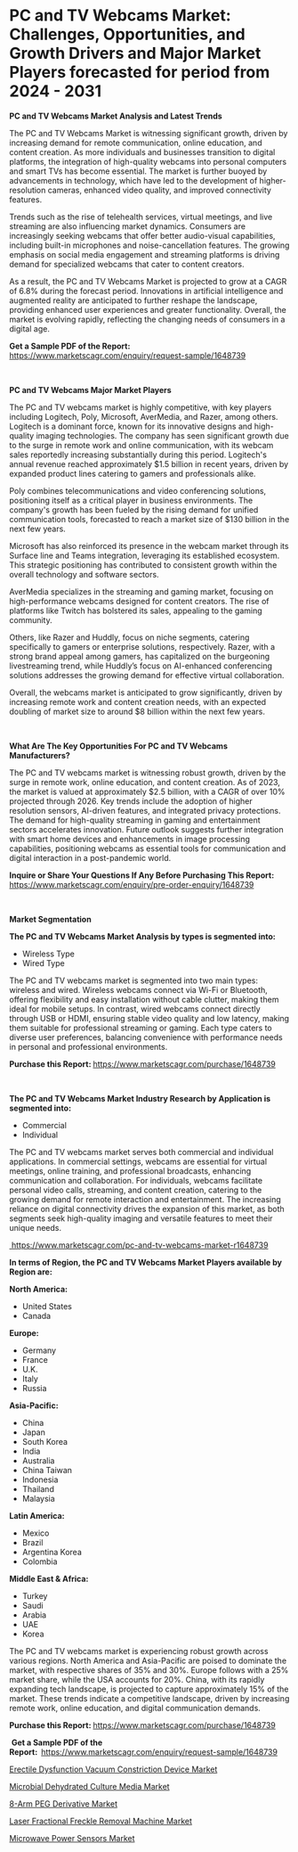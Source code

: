 <p><h1>PC and TV Webcams Market: Challenges, Opportunities, and Growth Drivers and Major Market Players forecasted for period from 2024 - 2031</h1></p><p><strong>PC and TV Webcams Market Analysis and Latest Trends</strong></p>
<p><p>The PC and TV Webcams Market is witnessing significant growth, driven by increasing demand for remote communication, online education, and content creation. As more individuals and businesses transition to digital platforms, the integration of high-quality webcams into personal computers and smart TVs has become essential. The market is further buoyed by advancements in technology, which have led to the development of higher-resolution cameras, enhanced video quality, and improved connectivity features.</p><p>Trends such as the rise of telehealth services, virtual meetings, and live streaming are also influencing market dynamics. Consumers are increasingly seeking webcams that offer better audio-visual capabilities, including built-in microphones and noise-cancellation features. The growing emphasis on social media engagement and streaming platforms is driving demand for specialized webcams that cater to content creators.</p><p>As a result, the PC and TV Webcams Market is projected to grow at a CAGR of 6.8% during the forecast period. Innovations in artificial intelligence and augmented reality are anticipated to further reshape the landscape, providing enhanced user experiences and greater functionality. Overall, the market is evolving rapidly, reflecting the changing needs of consumers in a digital age.</p></p>
<p><strong>Get a Sample PDF of the Report:&nbsp;</strong> <a href="https://www.marketscagr.com/enquiry/request-sample/1648739?utm_campaign=1126&utm_medium=2&utm_source=Github&utm_content=ia&utm_term=15102024&utm_id=pc-and-tv-webcams">https://www.marketscagr.com/enquiry/request-sample/1648739</a></p>
<p>&nbsp;</p>
<p><strong>PC and TV Webcams Major Market Players</strong></p>
<p><p>The PC and TV webcams market is highly competitive, with key players including Logitech, Poly, Microsoft, AverMedia, and Razer, among others. Logitech is a dominant force, known for its innovative designs and high-quality imaging technologies. The company has seen significant growth due to the surge in remote work and online communication, with its webcam sales reportedly increasing substantially during this period. Logitech's annual revenue reached approximately $1.5 billion in recent years, driven by expanded product lines catering to gamers and professionals alike.</p><p>Poly combines telecommunications and video conferencing solutions, positioning itself as a critical player in business environments. The company's growth has been fueled by the rising demand for unified communication tools, forecasted to reach a market size of $130 billion in the next few years.</p><p>Microsoft has also reinforced its presence in the webcam market through its Surface line and Teams integration, leveraging its established ecosystem. This strategic positioning has contributed to consistent growth within the overall technology and software sectors.</p><p>AverMedia specializes in the streaming and gaming market, focusing on high-performance webcams designed for content creators. The rise of platforms like Twitch has bolstered its sales, appealing to the gaming community.</p><p>Others, like Razer and Huddly, focus on niche segments, catering specifically to gamers or enterprise solutions, respectively. Razer, with a strong brand appeal among gamers, has capitalized on the burgeoning livestreaming trend, while Huddly’s focus on AI-enhanced conferencing solutions addresses the growing demand for effective virtual collaboration.</p><p>Overall, the webcams market is anticipated to grow significantly, driven by increasing remote work and content creation needs, with an expected doubling of market size to around $8 billion within the next few years.</p></p>
<p>&nbsp;</p>
<p><strong>What Are The Key Opportunities For PC and TV Webcams Manufacturers?</strong></p>
<p><p>The PC and TV webcams market is witnessing robust growth, driven by the surge in remote work, online education, and content creation. As of 2023, the market is valued at approximately $2.5 billion, with a CAGR of over 10% projected through 2026. Key trends include the adoption of higher resolution sensors, AI-driven features, and integrated privacy protections. The demand for high-quality streaming in gaming and entertainment sectors accelerates innovation. Future outlook suggests further integration with smart home devices and enhancements in image processing capabilities, positioning webcams as essential tools for communication and digital interaction in a post-pandemic world.</p></p>
<p><strong>Inquire or Share Your Questions If Any Before Purchasing This Report:</strong> <a href="https://www.marketscagr.com/enquiry/pre-order-enquiry/1648739?utm_campaign=1126&utm_medium=2&utm_source=Github&utm_content=ia&utm_term=15102024&utm_id=pc-and-tv-webcams">https://www.marketscagr.com/enquiry/pre-order-enquiry/1648739</a></p>
<p>&nbsp;</p>
<p><strong>Market Segmentation</strong></p>
<p><strong>The PC and TV Webcams Market Analysis by types is segmented into:</strong></p>
<p><ul><li>Wireless Type</li><li>Wired Type</li></ul></p>
<p><p>The PC and TV webcams market is segmented into two main types: wireless and wired. Wireless webcams connect via Wi-Fi or Bluetooth, offering flexibility and easy installation without cable clutter, making them ideal for mobile setups. In contrast, wired webcams connect directly through USB or HDMI, ensuring stable video quality and low latency, making them suitable for professional streaming or gaming. Each type caters to diverse user preferences, balancing convenience with performance needs in personal and professional environments.</p></p>
<p><strong>Purchase this Report:&nbsp;</strong><a href="https://www.marketscagr.com/purchase/1648739?utm_campaign=1126&utm_medium=2&utm_source=Github&utm_content=ia&utm_term=15102024&utm_id=pc-and-tv-webcams">https://www.marketscagr.com/purchase/1648739</a></p>
<p>&nbsp;</p>
<p><strong>The PC and TV Webcams Market Industry Research by Application is segmented into:</strong></p>
<p><ul><li>Commercial</li><li>Individual</li></ul></p>
<p><p>The PC and TV webcams market serves both commercial and individual applications. In commercial settings, webcams are essential for virtual meetings, online training, and professional broadcasts, enhancing communication and collaboration. For individuals, webcams facilitate personal video calls, streaming, and content creation, catering to the growing demand for remote interaction and entertainment. The increasing reliance on digital connectivity drives the expansion of this market, as both segments seek high-quality imaging and versatile features to meet their unique needs.</p></p>
<p><a href="https://www.marketscagr.com/pc-and-tv-webcams-market-r1648739?utm_campaign=1126&utm_medium=2&utm_source=Github&utm_content=ia&utm_term=15102024&utm_id=pc-and-tv-webcams">&nbsp;https://www.marketscagr.com/pc-and-tv-webcams-market-r1648739</a></p>
<p><strong>In terms of Region, the PC and TV Webcams Market Players available by Region are:</strong></p>
<p>
    <p> <strong> North America: </strong>
        <ul>
            <li>United States</li>
            <li>Canada</li>
        </ul>
        </p> 
    <p> <strong> Europe: </strong>
        <ul>
            <li>Germany</li>
            <li>France</li>
            <li>U.K.</li>
            <li>Italy</li>
            <li>Russia</li>
        </ul>
        </p> 
    <p> <strong> Asia-Pacific: </strong>
        <ul>
            <li>China</li>
            <li>Japan</li>
            <li>South Korea</li>
            <li>India</li>
            <li>Australia</li>
            <li>China Taiwan</li>
            <li>Indonesia</li>
            <li>Thailand</li>
            <li>Malaysia</li>
        </ul>
        </p> 
    <p> <strong> Latin America: </strong>
        <ul>
            <li>Mexico</li>
            <li>Brazil</li>
            <li>Argentina Korea</li>
            <li>Colombia</li>
        </ul>
        </p> 
    <p> <strong> Middle East & Africa: </strong>
        <ul>
            <li>Turkey</li>
            <li>Saudi</li>
            <li>Arabia</li>
            <li>UAE</li>
            <li>Korea</li>
        </ul>
    </p>
    </p>
<p><p>The PC and TV webcams market is experiencing robust growth across various regions. North America and Asia-Pacific are poised to dominate the market, with respective shares of 35% and 30%. Europe follows with a 25% market share, while the USA accounts for 20%. China, with its rapidly expanding tech landscape, is projected to capture approximately 15% of the market. These trends indicate a competitive landscape, driven by increasing remote work, online education, and digital communication demands.</p></p>
<p><strong>Purchase this Report: </strong><a href="https://www.marketscagr.com/purchase/1648739?utm_campaign=1126&utm_medium=2&utm_source=Github&utm_content=ia&utm_term=15102024&utm_id=pc-and-tv-webcams">https://www.marketscagr.com/purchase/1648739</a></p>
<p>&nbsp;<strong>Get a Sample PDF of the Report:&nbsp;&nbsp;</strong><a href="https://www.marketscagr.com/enquiry/request-sample/1648739?utm_campaign=1126&utm_medium=2&utm_source=Github&utm_content=ia&utm_term=15102024&utm_id=pc-and-tv-webcams">https://www.marketscagr.com/enquiry/request-sample/1648739</a></p>
<p><strong></strong></p>
<p><p><a href="https://github.com/pzutterh2/Market-Research-Report-List-1/blob/main/erectile-dysfunction-vacuum-constriction-device-market.md?utm_campaign=1126&utm_medium=2&utm_source=Github&utm_content=ia&utm_term=15102024&utm_id=pc-and-tv-webcams">Erectile Dysfunction Vacuum Constriction Device Market</a></p><p><a href="https://www.linkedin.com/pulse/microbial-dehydrated-culture-media-market-evolution-regional-oalff?utm_campaign=1126&utm_medium=2&utm_source=Github&utm_content=ia&utm_term=15102024&utm_id=pc-and-tv-webcams">Microbial Dehydrated Culture Media Market</a></p><p><a href="https://www.linkedin.com/pulse/8-arm-peg-derivative-market-investigation-industry-evolution-zztoe?trk=public_post_embed_feed-article-content&utm_campaign=1126&utm_medium=2&utm_source=Github&utm_content=ia&utm_term=15102024&utm_id=pc-and-tv-webcams">8-Arm PEG Derivative Market</a></p><p><a href="https://github.com/tealewe4ey/Market-Research-Report-List-1/blob/main/laser-fractional-freckle-removal-machine-market.md?utm_campaign=1126&utm_medium=2&utm_source=Github&utm_content=ia&utm_term=15102024&utm_id=pc-and-tv-webcams">Laser Fractional Freckle Removal Machine Market</a></p><p><a href="https://www.linkedin.com/pulse/global-perspectives-microwave-power-sensors-market-trends-eujne?trk=public_post_embed_feed-article-content&utm_campaign=1126&utm_medium=2&utm_source=Github&utm_content=ia&utm_term=15102024&utm_id=pc-and-tv-webcams">Microwave Power Sensors Market</a></p></p>